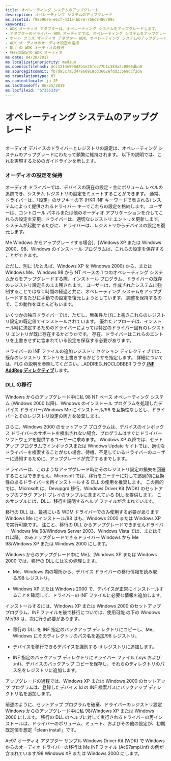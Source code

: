 ```yaml
---
title: オペレーティング システムのアップグレード
description: オペレーティング システムのアップグレード
ms.assetid: f985967e-e6cf-431a-bb7e-7b6d8486709c
keywords:
- WDK オーディオ アダプターは、オペレーティング システムをアップグレードします。
- アダプターのドライバー WDK オーディオでは、オペレーティング システムをアップグレードします。
- ポート クラス オーディオ アダプター WDK、オペレーティング システムのアップグレード
- WDK オーディオのオーディオ設定の維持
- DLL の WDK オーディオの移行
- 移行の設定の WDK オーディオ
ms.date: 04/20/2017
ms.localizationpriority: medium
ms.openlocfilehash: dcc1214e590d2b1e25fde77b1c384a2c0805dba0
ms.sourcegitcommit: fb7d95c7a5d47860918cd3602efdd33b69dcf2da
ms.translationtype: MT
ms.contentlocale: ja-JP
ms.lasthandoff: 06/25/2019
ms.locfileid: "67355339"
---
```

# <a name="operating-system-upgrades"></a>オペレーティング システムのアップグレード


## <span id="operating_system_upgrades"></span><span id="OPERATING_SYSTEM_UPGRADES"></span>


オーディオ デバイスのドライバーとレジストリの設定は、オペレーティング システムのアップグレードにわたって頻繁に維持されます。 以下の説明では、これを実現するためのガイドラインを示します。

### <a name="span-idpreservingaudiosettingsspanspan-idpreservingaudiosettingsspanspan-idpreservingaudiosettingsspanpreserving-audio-settings"></a><span id="Preserving_Audio_Settings"></span><span id="preserving_audio_settings"></span><span id="PRESERVING_AUDIO_SETTINGS"></span>オーディオの設定を保持

オーディオ ドライバーでは、デバイスの現在の設定 - 主にボリューム レベルの追跡でき、システム レジストリの設定をミュートすることができます。 通常、ドライバーは、「設定」のサブキーの下 (HKR INF キーワードで表される) システムによって提供されるドライバー キーでこれらの設定を格納します。 ユーザーは、コントロール パネルまたは他のオーディオ アプリケーションを介してこれらの設定を変更、ドライバーは、適切なレジストリ エントリを更新します。 システムが起動するたびに、ドライバーは、レジストリからデバイスの設定を復元します。

Me Windows からアップグレードする場合]、[Windows XP または Windows 2000、98、Windows のインストール プログラムは、これらの設定を保存することができます。

ただし、別に (たとえば、Windows XP を Windows 2000) から、または Windows Me、Windows 98 から NT ベースの 1 つのオペレーティング システムからをアップグレードする際、インストール プログラム、ドライバーの既存のレジストリ設定そのまま残されます。 ユーザーは、作成されたシステムに強制することではなく時間の経過と共に、オペレーティング システムをアップグレードするたびに手動での設定を復元しようとしています。 調整を保持するので、この動作をほとんどもいます。

いくつかの独自ドライバーでは、ただし、無条件たびに上書きこれらのレジストリ設定の既定値でインストールされています。 優れたアプローチは、インストール時に決定するためのドライバーによっては特定のドライバー固有のレジストリ エントリが既に存在するかどうかです。 存在、ドライバーはこれらのエントリを上書きせずに含まれている設定を保存する必要があります。

ドライバーの INF ファイルの追加レジストリ セクション ディレクティブでは、既存のレジストリ エントリを上書きするかどうかを指定します。 詳細については、FLG の説明を参照してください。\_ADDREG\_NOCLOBBER フラグ[ **INF AddReg ディレクティブ**](https://docs.microsoft.com/windows-hardware/drivers/install/inf-addreg-directive)します。

### <a name="span-idmigrationdllspanspan-idmigrationdllspanspan-idmigrationdllspanmigration-dll"></a><span id="Migration_DLL"></span><span id="migration_dll"></span><span id="MIGRATION_DLL"></span>DLL の移行

Windows からのアップグレード中に私 98 NT ベース オペレーティング システム (Windows 2000 以降)、Windows のインストール プログラムを処理したデバイス ドライバー/Windows Me にインストール/98 を互換性なしとし、ドライバーとそのレジストリ設定の両方を破棄します。

さらに、Windows 2000 のセットアップ プログラムは、デバイスのインボックス ドライバーのサポートを検出されない場合、プログラムはすぐにドライバー ソフトウェアを提供するユーザーに求めます。 Windows XP 以降では、セットアップ プログラムでインボックスまたは Windows Update サイトでは、適切なドライバーを検索することがない場合、待機、不足しているドライバーのユーザーに通知するために、アップグレードが完了するまでします。

ドライバーは、このようなアップグレード時にそのレジストリ設定の損失を回避することはできません、Microsoft では、移行をユーザーに対して透過的に互換性のあるドライバーを再インストールする DLL の使用を推奨します。 この目的では、Microsoft は、Devupgrd 移行、Windows Driver Kit (WDK) のセットアップのプラグ アンド プレイのサンプルに含まれている DLL を提供します。 このサンプルには、DLL、移行を説明するヘルプ ファイルが含まれています。

移行の DLL は、最初にいる WDM ドライバーでのみ使用する必要があります Windows Me にインストール/98 はも、Windows 2000 または Windows XP で実行可能です。 注こと、移行の DLL からアップグレードできませんドライバー Windows Me 98/Windows Server 2003、Windows Vista では、またはそれ以降。 のみアップグレードできるドライバー Windows から Me 98/Windows XP または Windows 2000 にします。

Windows からのアップグレード中に Me]、[Windows XP または Windows 2000 では、移行の DLL には次の処理します。

-   Me、Windows 内の場所から、デバイス ドライバーの移行情報を読み取る/98 レジストリ。

-   Windows XP または Windows 2000 で、デバイスが正常にインストールすることを確認して、ドライバーの INF ファイルに必要な情報を追加します。

インストールするには、Windows XP または Windows 2000 のセットアップ プログラム、INF ファイルを後で移行については、使用可能 の下の Windows Me/98 は、次に行う必要があります。

-   移行の DLL を INF 指定のバックアップ ディレクトリにコピーし、Me、Windows にそのディレクトリのパス名を追加/98 レジストリ。

-   デバイスを移行できるデバイスを識別する Id レジストリに追加します。

-   INF 指定のバックアップ ディレクトリにドライバー ファイル (.sys および .inf)、デバイスのバックアップ コピーを保存し、それらのディレクトリのパス名をレジストリに追加します。

アップグレードの過程では、Windows XP または Windows 2000 のセットアップ プログラムは、登録したデバイス Id の INF 検索パスにバックアップ ディレクトリ名を追加します。

前述のように、セットアップ プログラムを破棄、ドライバーのレジストリ設定 Windows からのアップグレード中に私 98/Windows XP または Windows 2000 にします。 移行の DLL のヘルプに対して実行されるドライバーの再インストールは、ドライバーのボリューム、ミュート、およびその他の設定が、初期既定値を想定「clean install」です。

Ac97 オーディオ アダプター サンプル Windows Driver Kit (WDK) で Windows からのオーディオ ドライバーの移行は Me INF ファイル (Ac97smpl.inf) の例が含まれています/98 Windows XP または Windows 2000 にします。

 

 





